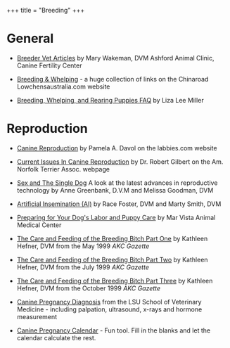 +++
title = "Breeding"
+++


# General


- [Breeder Vet Articles](http://www.showdogsupersite.com/featx.html#bvet) by Mary Wakeman, DVM Ashford Animal Clinic, Canine Fertility Center

- [Breeding & Whelping](http://www.lowchensaustralia.com/breeding.htm) - a huge collection of links on the Chinaroad Lowchensaustralia.com website

- [Breeding, Whelping, and Rearing Puppies FAQ](http://www.faqs.org/faqs/dogs-faq/medical-info/whelping/) by Liza Lee Miller


# Reproduction


- [Canine Reproduction](http://www.labbies.com/canine_reproduction_table_of_con.htm) by Pamela A. Davol on the labbies.com website

- [Current Issues In Canine Reproduction](http://www.norfolkterrier.org/articles_a-e/currentissuesinreproduction01.html) by Dr. Robert Gilbert on the Am. Norfolk Terrier Assoc. webpage

- [Sex and The Single Dog](http://www.dogsincanada.com/features/features/sexsingle.html)  A look at the latest advances in reproductive technology by Anne Greenbank, D.V.M and Melissa Goodman, DVM

- [Artificial Insemination (AI)](http://www.peteducation.com/article.cfm?cls=2&cat=1554&articleid=890) by Race Foster, DVM and Marty Smith, DVM

- [Preparing for Your Dog\'s Labor and Puppy Care](http://www.marvistavet.com/html/giving_birth_to_puppies.html) by Mar Vista Animal Medical Center

- [The Care and Feeding of the Breeding Bitch Part One](http://www.akc.org/breeders/resp_breeding/Articles/careandfeeding.cfm) by Kathleen Hefner, DVM from the May 1999 *AKC Gazette*

- [The Care and Feeding of the Breeding Bitch Part Two](http://www.akc.org/breeders/resp_breeding/Articles/careandfeeding2.cfm) by Kathleen Hefner, DVM from the July 1999 *AKC Gazette*

- [The Care and Feeding of the Breeding Bitch Part Three](http://www.akc.org/breeders/resp_breeding/Articles/careandfeeding3.cfm) by Kathleen Hefner, DVM from the October 1999 *AKC Gazette*

- [Canine Pregnancy Diagnosis](http://www.vetmed.lsu.edu/eiltslotus/theriogenology-5361/ultrasound.htm) from the LSU School of Veterinary Medicine - including palpation, ultrasound, x-rays and hormone measurement

- [Canine Pregnancy Calendar](http://www.debbiejensen.com/date.html) - Fun tool. Fill in the blanks and let the calendar calculate the rest.

